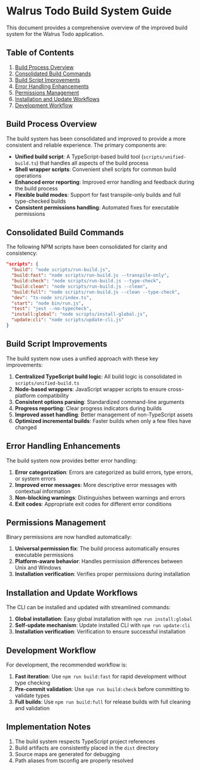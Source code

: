 # Walrus Todo Build System Guide

This document provides a comprehensive overview of the improved build system for the Walrus Todo application.

## Table of Contents
1. [Build Process Overview](#build-process-overview)
2. [Consolidated Build Commands](#consolidated-build-commands)
3. [Build Script Improvements](#build-script-improvements)
4. [Error Handling Enhancements](#error-handling-enhancements)
5. [Permissions Management](#permissions-management)
6. [Installation and Update Workflows](#installation-and-update-workflows)
7. [Development Workflow](#development-workflow)

## Build Process Overview

The build system has been consolidated and improved to provide a more consistent and reliable experience. The primary components are:

- **Unified build script**: A TypeScript-based build tool (`scripts/unified-build.ts`) that handles all aspects of the build process
- **Shell wrapper scripts**: Convenient shell scripts for common build operations
- **Enhanced error reporting**: Improved error handling and feedback during the build process
- **Flexible build modes**: Support for fast transpile-only builds and full type-checked builds
- **Consistent permissions handling**: Automated fixes for executable permissions

## Consolidated Build Commands

The following NPM scripts have been consolidated for clarity and consistency:

```json
"scripts": {
  "build": "node scripts/run-build.js",
  "build:fast": "node scripts/run-build.js --transpile-only",
  "build:check": "node scripts/run-build.js --type-check",
  "build:clean": "node scripts/run-build.js --clean",
  "build:full": "node scripts/run-build.js --clean --type-check",
  "dev": "ts-node src/index.ts",
  "start": "node bin/run.js",
  "test": "jest --no-typecheck",
  "install:global": "node scripts/install-global.js",
  "update:cli": "node scripts/update-cli.js"
}
```

## Build Script Improvements

The build system now uses a unified approach with these key improvements:

1. **Centralized TypeScript build logic**: All build logic is consolidated in `scripts/unified-build.ts`
2. **Node-based wrappers**: JavaScript wrapper scripts to ensure cross-platform compatibility
3. **Consistent options parsing**: Standardized command-line arguments
4. **Progress reporting**: Clear progress indicators during builds
5. **Improved asset handling**: Better management of non-TypeScript assets
6. **Optimized incremental builds**: Faster builds when only a few files have changed

## Error Handling Enhancements

The build system now provides better error handling:

1. **Error categorization**: Errors are categorized as build errors, type errors, or system errors
2. **Improved error messages**: More descriptive error messages with contextual information
3. **Non-blocking warnings**: Distinguishes between warnings and errors
4. **Exit codes**: Appropriate exit codes for different error conditions

## Permissions Management

Binary permissions are now handled automatically:

1. **Universal permission fix**: The build process automatically ensures executable permissions
2. **Platform-aware behavior**: Handles permission differences between Unix and Windows
3. **Installation verification**: Verifies proper permissions during installation

## Installation and Update Workflows

The CLI can be installed and updated with streamlined commands:

1. **Global installation**: Easy global installation with `npm run install:global`
2. **Self-update mechanism**: Update installed CLI with `npm run update:cli`
3. **Installation verification**: Verification to ensure successful installation

## Development Workflow

For development, the recommended workflow is:

1. **Fast iteration**: Use `npm run build:fast` for rapid development without type checking
2. **Pre-commit validation**: Use `npm run build:check` before committing to validate types
3. **Full builds**: Use `npm run build:full` for release builds with full cleaning and validation

## Implementation Notes

1. The build system respects TypeScript project references
2. Build artifacts are consistently placed in the `dist` directory
3. Source maps are generated for debugging
4. Path aliases from tsconfig are properly resolved